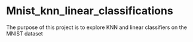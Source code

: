 # Mnist_knn_linear_classifications
The purpose of this project is to explore KNN and linear classifiers on the MNIST dataset
